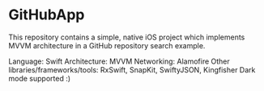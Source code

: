# GitHubApp

This repository contains a simple, native iOS project which implements MVVM architecture in a GitHub repository search example.

Language: Swift
Architecture: MVVM
Networking: Alamofire
Other libraries/frameworks/tools: RxSwift, SnapKit, SwiftyJSON, Kingfisher
Dark mode supported :)

